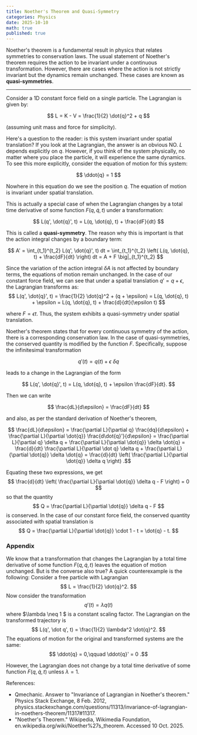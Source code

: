 ```yaml
---
title: Noether's Theorem and Quasi-Symmetry
categories: Physics
date: 2025-10-10
math: true
published: true
---
```


Noether's theorem is a fundamental result in physics that relates symmetries to conservation laws. The usual statement of Noether's theorem requires the action to be invariant under a continuous transformation. However, there are cases where the action is not strictly invariant but the dynamics remain unchanged. These cases are known as **quasi-symmetries**.

***

Consider a 1D constant force field on a single particle. The Lagrangian is given by:

$$ L = K - V = \frac{1}{2} \dot{q}^2 + q $$

(assuming unit mass and force for simplicity).

Here's a question to the reader: is this system invariant under spatial translation?
If you look at the Lagrangian, the answer is an obvious NO. $L$ depends explicitly on $q$. However, if you think of the system physically, no matter where you place the particle, it will experience the same dynamics. To see this more explicitly, consider the equation of motion for this system:

$$ \ddot{q} = 1 $$

Nowhere in this equation do we see the position $q$. The equation of motion is invariant under spatial translation.

This is actually a special case of when the Lagrangian changes by a total time derivative of some function $F(q,\dot q, t)$ under a transformation:

$$ L(q', \dot{q}', t) = L(q, \dot{q}, t) + \frac{dF}{dt} $$

This is called a **quasi-symmetry**. The reason why this is important is that the action integral changes by a boundary term:

$$ A' = \int_{t_1}^{t_2} L(q', \dot{q}', t) dt = \int_{t_1}^{t_2} \left( L(q, \dot{q}, t) + \frac{dF}{dt} \right) dt = A + F \big|_{t_1}^{t_2} $$

Since the variation of the action integral $\delta A$ is not affected by boundary terms, the equations of motion remain unchanged. In the case of our constant force field, we can see that under a spatial translation $q' = q + \epsilon$, the Lagrangian transforms as:
$$ L(q', \dot{q}', t) = \frac{1}{2} \dot{q}^2 + (q + \epsilon) = L(q, \dot{q}, t) + \epsilon = L(q, \dot{q}, t) + \frac{d}{dt}(\epsilon t) $$

where $F = \epsilon t$. Thus, the system exhibits a quasi-symmetry under spatial translation.

Noether's theorem states that for every continuous symmetry of the action, there is a corresponding conservation law. In the case of quasi-symmetries, the conserved quantity is modified by the function $F$. Specifically, suppose the infinitesimal transformation

$$ q'(t) = q(t) + \epsilon\  \delta q $$

leads to a change in the Lagrangian of the form

$$ L(q', \dot{q}', t) = L(q, \dot{q}, t) + \epsilon \frac{dF}{dt}. $$

Then we can write

$$ \frac{dL}{d\epsilon} = \frac{dF}{dt} $$

and also, as per the standard derivation of Noether's theorem,

$$ \frac{dL}{d\epsilon} = \frac{\partial L}{\partial q} \frac{dq}{d\epsilon} + \frac{\partial L}{\partial \dot{q}} \frac{d\dot{q}'}{d\epsilon} = \frac{\partial L}{\partial q} \delta q + \frac{\partial L}{\partial \dot{q}} \delta \dot{q} = \frac{d}{dt} \frac{\partial L}{\partial \dot q} \delta q + \frac{\partial L}{\partial \dot{q}} \delta \dot{q} = \frac{d}{dt} \left( \frac{\partial L}{\partial \dot{q}} \delta q \right) .$$

Equating these two expressions, we get
$$ \frac{d}{dt} \left( \frac{\partial L}{\partial \dot{q}} \delta q - F \right) = 0 $$
so that the quantity
$$ Q = \frac{\partial L}{\partial \dot{q}} \delta q - F $$
is conserved. In the case of our constant force field, the conserved quantity associated with spatial translation is
$$ Q = \frac{\partial L}{\partial \dot{q}} \cdot 1 - t = \dot{q} - t. $$



### Appendix

We know that a transformation that changes the Lagrangian by a total time derivative of some function $F(q,\dot q, t)$ leaves the equation of motion unchanged. But is the converse also true? A quick counterexample is the following:
Consider a free particle with Lagrangian
$$ L = \frac{1}{2} \dot{q}^2. $$
Now consider the transformation
$$ q'(t) = \lambda q(t) $$
where $\lambda \neq 1 $ is a constant scaling factor. The Lagrangian on the transformed trajectory is
$$ L(q', \dot q', t) = \frac{1}{2} \lambda^2 \dot{q}^2. $$
The equations of motion for the original and transformed systems are the same:
$$ \ddot{q} = 0,\qquad \ddot{q}' = 0 .$$

However, the Lagrangian does not change by a total time derivative of some function $F(q,\dot q, t)$ unless $\lambda = 1$.

References:
- Qmechanic. Answer to "Invariance of Lagrangian in Noether's theorem." Physics Stack Exchange, 8 Feb. 2012, physics.stackexchange.com/questions/11313/invariance-of-lagrangian-in-noethers-theorem/11317#11317.
- "Noether's Theorem." Wikipedia, Wikimedia Foundation, en.wikipedia.org/wiki/Noether%27s_theorem. Accessed 10 Oct. 2025.
